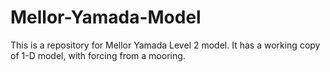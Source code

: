 # Mellor-Yamada-Model
This is a repository for Mellor Yamada Level 2 model. It has a working copy of 1-D model, with forcing from a mooring. 
